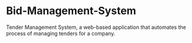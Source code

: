 # Bid-Management-System
Tender Management System, a web-based application that automates the process of managing tenders for a company.
